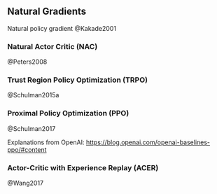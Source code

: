 

## Natural Gradients

Natural policy gradient @Kakade2001

### Natural Actor Critic (NAC)

@Peters2008

### Trust Region Policy Optimization (TRPO)

@Schulman2015a

### Proximal Policy Optimization (PPO)

@Schulman2017

Explanations from OpenAI: <https://blog.openai.com/openai-baselines-ppo/#content>

### Actor-Critic with Experience Replay (ACER)

@Wang2017


